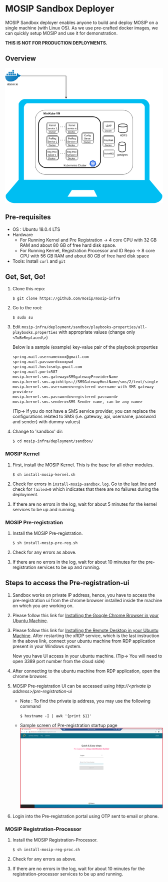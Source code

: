 # MOSIP Sandbox Deployer

MOSIP Sandbox deployer enables anyone to build and deploy MOSIP on a single machine (with Linux OS). As we use pre-crafted docker images, we can quickly setup MOSIP and use it for demonstration.

**THIS IS NOT FOR PRODUCTION DEPLOYMENTS.**

## Overview
![](images/sandbox-overview.png)

## Pre-requisites
* OS : Ubuntu 18.0.4 LTS
* Hardware
  * For Running Kernel and Pre Registration -> 4 core CPU with 32 GB RAM and about 80 GB of free hard disk space.
  * For Running Kernel, Registration Processor and ID Repo -> 8 core CPU with 56 GB RAM and about 80 GB of free hard disk space
* Tools:  Install `curl` and `git`
      
## Get, Set, Go!
1.  Clone this repo:
    ```
    $ git clone https://github.com/mosip/mosip-infra
    ```
1. Go to the root:
    ```
    $ sudo su
    ```
1.  Edit `mosip-infra/deployment/sandbox/playbooks-properties/all-playbooks.properties` with appropriate values (change only `<ToBeReplaced\>`)

    Below is a sample (example) key-value pair of the playbook properties
    ```
    spring.mail.username=xxx@gmail.com
    spring.mail.password=xxxpwd
    spring.mail.host=smtp.gmail.com
    spring.mail.port=587
    mosip.kernel.sms.gateway=SMSgatewayProviderName
    mosip.kernel.sms.api=https://SMSGatewayHostName/sms/2/text/single
    mosip.kernel.sms.username=<registered username with SMS gateway provider>
    mosip.kernel.sms.password=<registered password>
    mosip.kernel.sms.sender=<SMS Sender name, can be any name>
    ```
    
    (Tip-> If you do not have a SMS service provider, you can replace the configurations related to SMS (i.e. gateway, api, username, password and sender) with dummy values)
    
1.  Change to 'sandbox' dir: 
    ```
    $ cd mosip-infra/deployment/sandbox/
    ````
### MOSIP Kernel
1. First, install the MOSIP Kernel. This is the base for all other modules.
    ```
    $ sh install-mosip-kernel.sh
    ```
1. Check for errors in `install-mosip-sandbox.log`. Go to the last line and check for `failed=0` which indicates that there are no failures during the deployment.

1. If there are no errors in the log, wait for about 5 minutes for the kernel services to be up and running. 

### MOSIP Pre-registration 
1. Install the MOSIP Pre-registration.
    ```
    $ sh install-mosip-pre-reg.sh
    ```    
1. Check for any errors as above.

1. If there are no errors in the log, wait for about 10 minutes for the pre-registration services to be up and running.

## Steps to access the Pre-registration-ui
1. Sandbox works on private IP address, hence, you have to access the pre-registration ui from the chrome browser installed inside the machine on which you are working on.
   
1. Please follow this link for [Installing the Google Chrome Browser in your Ubuntu Machine](https://linuxconfig.org/how-to-install-google-chrome-web-browser-on-ubuntu-18-04-bionic-beaver-linux).

1. Please follow this link for [Installing the Remote Desktop in your Ubuntu Machine](https://gist.github.com/hehuan2112/54cca01be23973a9f8b369e8d0df216e). 
   After restarting the xRDP service, which is the last instruction in the above link, connect your ubuntu machine from RDP application present in your Windows system.
   
   Now you have UI access in your ubuntu machine. 
   (Tip-> You will need to open 3389 port number from the cloud side)
   
1. After connecting to the ubuntu machine from RDP application, open the chrome browser.
 
1. MOSIP Pre-registration UI can be accessed using *http://\<private ip address\>/pre-registration-ui*
    * Note :  To find the private ip address, you may use the following command 
          
          $ hostname -I | awk '{print $1}'
             
    * Sample screen of Pre-registration startup page
![](images/pre-reg-screenshot.png)

1. Login into the Pre-registration portal using OTP sent to email or phone.

### MOSIP Registration-Processor
1. Install the MOSIP Registration-Processor.
    ```
    $ sh install-mosip-reg-proc.sh
    ```    
1. Check for any errors as above.

1. If there are no errors in the log, wait for about 10 minutes for the registration-processor services to be up and running.
